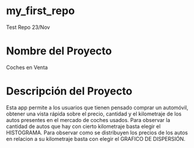 # my_first_repo
Test Repo 23/Nov

# Nombre del Proyecto
Coches en Venta

# Descripción del Proyecto
Esta app permite a los usuarios que tienen pensado comprar un automóvil, obtener una vista rápida sobre el precio, cantidad y el kilometraje de los autos presentes en el mercado de coches usados. Para observar la cantidad de autos que hay con cierto kilometraje basta elegir el HISTOGRAMA. Para observar como se distribuyen los precios de los autos en relacion a su kilometraje basta con elegir el GRAFICO DE DISPERSIÓN. 

